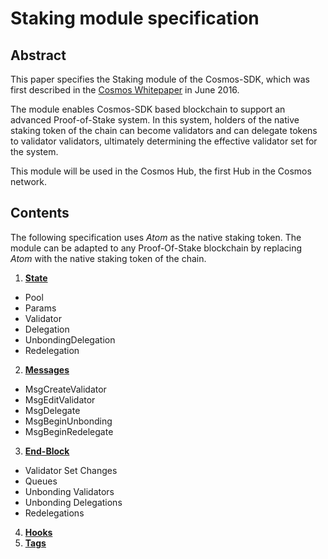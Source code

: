# Staking module specification

## Abstract

This paper specifies the Staking module of the Cosmos-SDK, which was first
described in the [Cosmos Whitepaper](https://cosmos.network/about/whitepaper)
in June 2016. 

The module enables Cosmos-SDK based blockchain to support an advanced
Proof-of-Stake system. In this system, holders of the native staking token of
the chain can become validators and can delegate tokens to validator
validators, ultimately determining the effective validator set for the system.

This module will be used in the Cosmos Hub, the first Hub in the Cosmos
network.

## Contents

The following specification uses *Atom* as the native staking token. The module
can be adapted to any Proof-Of-Stake blockchain by replacing *Atom* with the
native staking token of the chain.

 1. **[State](state.md)**	
   - Pool
   - Params
   - Validator
   - Delegation
   - UnbondingDelegation
   - Redelegation
 2. **[Messages](messages.md)**	
   - MsgCreateValidator
   - MsgEditValidator
   - MsgDelegate
   - MsgBeginUnbonding
   - MsgBeginRedelegate
 3. **[End-Block](end_block.md)**	
   - Validator Set Changes
   - Queues 
   - Unbonding Validators
   - Unbonding Delegations
   - Redelegations
 4. **[Hooks](hooks.md)**	
 5. **[Tags](tags.md)**	

